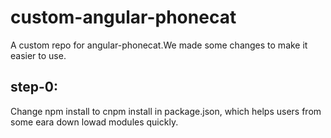 # custom-angular-phonecat
A custom repo for angular-phonecat.We made some changes to make it easier to use.
## step-0:
Change npm install to cnpm install in package.json, which helps users from some eara down lowad modules quickly.
